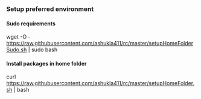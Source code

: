 ### Setup preferred environment

#### Sudo requirements
wget -O - https://raw.githubusercontent.com/ashukla411/rc/master/setupHomeFolderSudo.sh | sudo bash

#### Install packages in home folder
curl https://raw.githubusercontent.com/ashukla411/rc/master/setupHomeFolder.sh | bash
